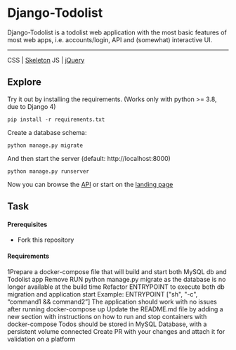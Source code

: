 # Django-Todolist

Django-Todolist is a todolist web application with the most basic features of most web apps, i.e. accounts/login, API and (somewhat) interactive UI.

---
CSS | [Skeleton](http://getskeleton.com/)
JS  | [jQuery](https://jquery.com/)

## Explore
Try it out by installing the requirements. (Works only with python >= 3.8, due to Django 4)

    pip install -r requirements.txt

Create a database schema:

    python manage.py migrate

And then start the server (default: http://localhost:8000)

    python manage.py runserver


Now you can browse the [API](http://localhost:8000/api/)
or start on the [landing page](http://localhost:8000/)

## Task
#### Prerequisites
- Fork this repository

#### Requirements

1Prepare a docker-compose file that will build and start both MySQL db and Todolist app
Remove RUN python manage.py migrate as the database is no longer available at the build time
Refactor ENTRYPOINT to execute both db migration and application start
	Example: ENTRYPOINT ["sh", "-c", “command1 && command2”]
The application should work with no issues after running docker-compose up
Update the README.md file by adding a new section with instructions on how to run and stop containers with docker-compose 
Todos should be stored in MySQL Database, with a persistent volume connected
Create PR with your changes and attach it for validation on a platform








